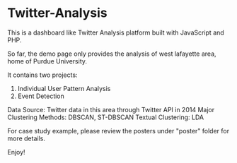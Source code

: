 # Twitter-Analysis

This is a dashboard like Twitter Analysis platform built with JavaScript and PHP.

So far, the demo page only provides the analysis of west lafayette area, home of Purdue University. 

It contains two projects:

1. Individual User Pattern Analysis
2. Event Detection

Data Source: Twitter data in this area through Twitter API in 2014
Major Clustering Methods: DBSCAN, ST-DBSCAN
Textual Clustering: LDA

For case study example, please review the posters under "poster" folder for more details.

Enjoy!
